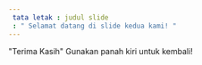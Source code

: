 ```yaml
---
 tata letak : judul slide
 : " Selamat datang di slide kedua kami! "
---
```

"Terima Kasih"
Gunakan panah kiri untuk kembali!
